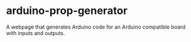 # arduino-prop-generator
 A webpage that generates Arduino code for an Arduino compatible board with inputs and outputs.
